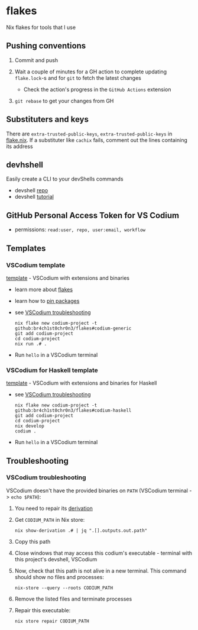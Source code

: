 # flakes

Nix flakes for tools that I use

## Pushing conventions

1. Commit and push

1. Wait a couple of minutes for a GH action to complete updating `flake.lock`-s and for `git` to fetch the latest changes
   - Check the action's progress in the `GitHub Actions` extension

1. `git rebase` to get your changes from GH

## Substituters and keys

There are `extra-trusted-public-keys`, `extra-trusted-public-keys` in [flake.nix](./flake.nix). If a substituter like `cachix` fails, comment out the lines containing its address

## devhshell

Easily create a CLI to your devShells commands

- devshell [repo](https://github.com/numtide/devshell)
- devshell [tutorial](https://yuanwang.ca/posts/getting-started-with-flakes.html#numtidedevshell)

## GitHub Personal Access Token for VS Codium

- permissions: `read:user, repo, user:email, workflow`

## Templates

### VSCodium template

[template](./codium/template/flake.nix) - VSCodium with extensions and binaries

- learn more about [flakes](https://github.com/br4ch1st0chr0n3/the-little-things#flakes)
- learn how to [pin packages](https://nixos.org/manual/nix/unstable/command-ref/new-cli/nix3-flake.html#flake-references)

- see [VSCodium troubleshooting](#vscodium-troubleshooting)

   ```console
   nix flake new codium-project -t github:br4ch1st0chr0n3/flakes#codium-generic
   git add codium-project
   cd codium-project
   nix run .# .
   ```

- Run `hello` in a VSCodium terminal

### VSCodium for Haskell template

[template](./codium/template/flake.nix) - VSCodium with extensions and binaries for Haskell

- see [VSCodium troubleshooting](#vscodium-troubleshooting)

   ```console
   nix flake new codium-project -t github:br4ch1st0chr0n3/flakes#codium-haskell
   git add codium-project
   cd codium-project
   nix develop
   codium .
   ```

- Run `hello` in a VSCodium terminal

## Troubleshooting

### VSCodium troubleshooting

VSCodium doesn't have the provided binaries on `PATH` (VSCodium terminal -> `echo $PATH`):

   1. You need to repair its [derivation](https://nixos.org/manual/nix/unstable/language/derivations.html?highlight=derivation#derivations)
   1. Get `CODIUM_PATH` in Nix store:

      ```console
      nix show-derivation .# | jq ".[].outputs.out.path"
      ```

   1. Copy this path
   1. Close windows that may access this codium's executable - terminal with this project's devshell, VSCodium
   1. Now, check that this path is not alive in a new terminal. This command should show no files and processes:

      ```console
      nix-store --query --roots CODIUM_PATH
      ```

   1. Remove the listed files and terminate processes
   1. Repair this executable:

      ```console
      nix store repair CODIUM_PATH
      ```
